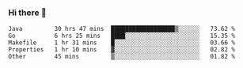 ### Hi there 👋

<!--
**yeya24/yeya24** is a ✨ _special_ ✨ repository because its `README.md` (this file) appears on your GitHub profile.

Here are some ideas to get you started:

- 🔭 I’m currently working on ...
- 🌱 I’m currently learning ...
- 👯 I’m looking to collaborate on ...
- 🤔 I’m looking for help with ...
- 💬 Ask me about ...
- 📫 How to reach me: ...
- 😄 Pronouns: ...
- ⚡ Fun fact: ...
-->

<!--START_SECTION:waka-->
```text
Java         30 hrs 47 mins  ██████████████████▒░░░░░░   73.62 % 
Go           6 hrs 25 mins   ████░░░░░░░░░░░░░░░░░░░░░   15.35 % 
Makefile     1 hr 31 mins    █░░░░░░░░░░░░░░░░░░░░░░░░   03.66 % 
Properties   1 hr 10 mins    ▓░░░░░░░░░░░░░░░░░░░░░░░░   02.82 % 
Other        45 mins         ▒░░░░░░░░░░░░░░░░░░░░░░░░   01.82 % 
```
<!--END_SECTION:waka-->
